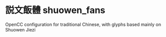 # 説文飯體 shuowen_fans
OpenCC configuration for traditional Chinese, with glyphs based mainly on Shuowen Jiezi
